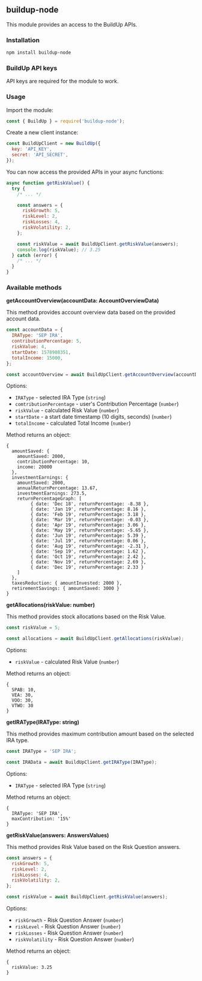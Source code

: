 ## buildup-node

This module provides an access to the BuildUp APIs.

### Installation

```bash
npm install buildup-node
```

### BuildUp API keys

API keys are required for the module to work.

### Usage

Import the module:

```javascript
const { BuildUp } = require('buildup-node');
```

Create a new client instance:

```javascript
const BuildUpClient = new BuildUp({
  key: 'API_KEY',
  secret: 'API_SECRET',
});
```

You can now access the provided APIs in your async functions:

```javascript
async function getRiskValue() {
  try {
    /* ... */

    const answers = {
      riskGrowth: 5,
      riskLevel: 2,
      riskLosses: 4,
      riskVolatility: 2,
    };

    const riskValue = await BuildUpClient.getRiskValue(answers);
    console.log(riskValue); // 3.25
  } catch (error) {
    /* ... */
  }
}
```

### Available methods

**getAccountOverview(accountData: AccountOverviewData)**

This method provides account overview data based on the provided account data.

```javascript
const accountData = { 
  IRAType: 'SEP IRA',
  contributionPercentage: 5,
  riskValue: 4,
  startDate: 1578988351,
  totalIncome: 15000,
};

const accountOverview = await BuildUpClient.getAccountOverview(accountData);
```

Options:

- `IRAType` - selected IRA Type (`string`)
- `comtributionPercentage` - user's Contribution Percentage (`number`)
- `riskValue` - calculated Risk Value (`number`)
- `startDate` - a start date timestamp (10 digits, seconds) (`number`)
- `totalIncome` - calculated Total Income (`number`)

Method returns an object:
```
{
  amountSaved: {
    amountSaved: 2000,
    contributionPercentage: 10,
    income: 20000
  },
  investmentEarnings: {
    amountSaved: 2000,
    annualReturnPercentage: 13.67,
    investmentEarnings: 273.5,
    returnPercentageGraph: [
         { date: 'Dec 18', returnPercentage: -8.38 },
         { date: 'Jan 19', returnPercentage: 8.16 },
         { date: 'Feb 19', returnPercentage: 3.18 },
         { date: 'Mar 19', returnPercentage: -0.03 },
         { date: 'Apr 19', returnPercentage: 3.06 },
         { date: 'May 19', returnPercentage: -5.65 },
         { date: 'Jun 19', returnPercentage: 5.39 },
         { date: 'Jul 19', returnPercentage: 0.06 },
         { date: 'Aug 19', returnPercentage: -2.31 },
         { date: 'Sep 19', returnPercentage: 1.62 },
         { date: 'Oct 19', returnPercentage: 2.42 },
         { date: 'Nov 19', returnPercentage: 2.69 },
         { date: 'Dec 19', returnPercentage: 2.33 }
    ]
  },
  taxesReduction: { amountInvested: 2000 },
  retirementSavings: { amountSaved: 3000 }
}
```

**getAllocations(riskValue: number)**

This method provides stock allocations based on the Risk Value.

```javascript
const riskValue = 5;

const allocations = await BuildUpClient.getAllocations(riskValue);
```

Options:

- `riskValue` - calculated Risk Value (`number`)

Method returns an object:
```
{
  SPAB: 10,
  VEA: 30,
  VOO: 30,
  VTWO: 30
}
```

**getIRAType(IRAType: string)**

This method provides maximum contribution amount based on the selected IRA type.

```javascript
const IRAType = 'SEP IRA';

const IRAData = await BuildUpClient.getIRAType(IRAType);
```

Options:

- `IRAType` - selected IRA Type (`string`)

Method returns an object:
```
{
  IRAType: 'SEP IRA',
  maxContribution: '15%'
}
```

**getRiskValue(answers: AnswersValues)**

This method provides Risk Value based on the Risk Question answers.

```javascript
const answers = {
  riskGrowth: 5,
  riskLevel: 2,
  riskLosses: 4,
  riskVolatility: 2,
};

const riskValue = await BuildUpClient.getRiskValue(answers);
```

Options:

- `riskGrowth` - Risk Question Answer (`number`)
- `riskLevel` - Risk Question Answer (`number`)
- `riskLosses` - Risk Question Answer (`number`)
- `riskVolatility` - Risk Question Answer (`number`)

Method returns an object:
```
{
  riskValue: 3.25
}
```
